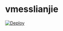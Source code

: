 # vmesslianjie

[![Deploy](https://www.herokucdn.com/deploy/button.png)](https://dashboard.heroku.com/new?template=https://github.com/nedysucce/vmesslianjie)
